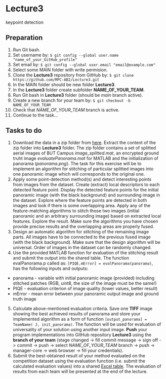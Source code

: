 # Lecture3
keypoint detection

## Preparation

1. Run Git bash.
2. Set username by: `$ git config --global user.name "name_of_your_GitHub_profile"`
3. Set email by: `$ git config --global user.email "email@example.com"`
4. Select some MAIN folder with write permision.
5. Clone the **Lecture3** repository from GitHub by: `$ git clone https://github.com/MPC-AB2/Lecture3.git`
6. In the MAIN folder should be new folder **Lecture3**.
7. In the **Lecture3** folder create subfolder **NAME_OF_YOUR_TEAM**.
8. Run Git bash in **Lecture3** folder (should be *main* branch active).
9. Create a new branch for your team by: `$ git checkout -b NAME_OF_YOUR_TEAM`
10. Check that  *NAME_OF_YOUR_TEAM* branch is active.
11. Continue to the task...


## Tasks to do

1. Download the data in a zip folder from [here](https://www.vut.cz/www_base/vutdisk.php?i=285045ae6a). Extract the content of the zip folder into **Lecture3** folder. The zip folder contains a set of splitted aerial images of BUT Campus *image_splitted.mat*, an encrypted ground truht image *evaluatePanorama.mat* for MATLAB and the initialization of panorama (*panorama.png*). The task for this exercise will be to implement an algorithm for stitching of particular splitted images into one panoramic image which will corresponds to the original one. 
2. Apply some point-detection method(s) and detect interesting points from images from the dataset. Create (extract) local descriptors to each detected feature point. Display the detected feature points for the initial panoramic image (with the black background) and surrounding image in the dataset. Explore where the feature points are detected in both images and look if there is some overlapping area. Apply any of the feature-matching algorithms to stitch those two images (initial panoramic and an arbitrary surrounding image) based on extracted local features. Explore the result. Make sure the algorithms you have chosen provide precise results and the overlapping areas are properly fused.
3. Design an automatic algorithm for stitching of the remaining image parts. All images have to be connected to the previous fused image (with the black background). Make sure that the design algorithm will be universal. Order of images in the dataset can be randomly changed.
4. Use the provided MATLAB function for evaluation of the stitching result and submit the output into the shared table. The function evalPanorama.p called as:
`[PIQE,mError] = evalPanorama(panorama)`,
has the following inputs and outputs:
  * panorama - variable with initial panoramic image (provided) including stitched patches (RGB, uint8, the size of the image must be the same!)
  * PIQE - evaluation criterion of image quality (lower values, better result)
  * mError - mean error between your panoramic output image and ground truth image
5. Calculate above-mentioned evaluation criteria. Save one **TIFF** image showing the best achieved results of panorama and store your implemented algorithm as a form of function `[output_panorama] = TeamName( J, init_panorama)`. The function will be used for evaluation of universality of your solution using another input image. **Push** your program implementations into GitHub repository **Lecture3** using the **branch of your team** (stage changed -> fill commit message -> sign off -> commit -> push -> select *NAME_OF_YOUR_TEAM* branch -> push -> manager-core -> web browser -> fill your credentials).
6. Submit the best-obtained result of your method evaluated on the competition dataset using the evaluation function (i.e. submit the calculated evaluation values) into a shared [Excel table](https://docs.google.com/spreadsheets/d/1fmzAsSK1YGJnBL6uskm5JQJ0MVPwZV8D/edit?usp=sharing&ouid=105272487043795807825&rtpof=true&sd=true). The evaluation of results from each team will be presented at the end of the lecture.
